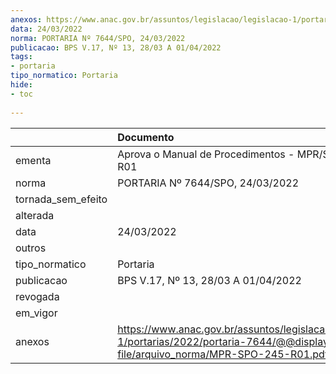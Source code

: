 ```yaml
---
anexos: https://www.anac.gov.br/assuntos/legislacao/legislacao-1/portarias/2022/portaria-7644/@@display-file/arquivo_norma/MPR-SPO-245-R01.pdf
data: 24/03/2022
norma: PORTARIA Nº 7644/SPO, 24/03/2022
publicacao: BPS V.17, Nº 13, 28/03 A 01/04/2022
tags:
- portaria
tipo_normatico: Portaria
hide: 
- toc 
 
---
```


|                    | Documento                                                                                                                              |
|:-------------------|:---------------------------------------------------------------------------------------------------------------------------------------|
| ementa             | Aprova o Manual de Procedimentos - MPR/SPO-245-R01                                                                                     |
| norma              | PORTARIA Nº 7644/SPO, 24/03/2022                                                                                                       |
| tornada_sem_efeito |                                                                                                                                        |
| alterada           |                                                                                                                                        |
| data               | 24/03/2022                                                                                                                             |
| outros             |                                                                                                                                        |
| tipo_normatico     | Portaria                                                                                                                               |
| publicacao         | BPS V.17, Nº 13, 28/03 A 01/04/2022                                                                                                    |
| revogada           |                                                                                                                                        |
| em_vigor           |                                                                                                                                        |
| anexos             | https://www.anac.gov.br/assuntos/legislacao/legislacao-1/portarias/2022/portaria-7644/@@display-file/arquivo_norma/MPR-SPO-245-R01.pdf |